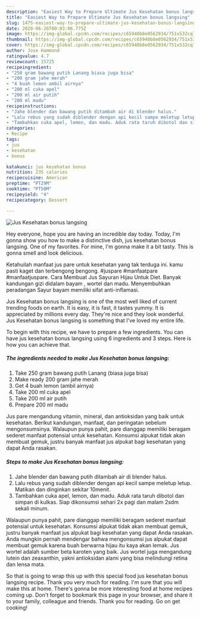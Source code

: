```yaml
---
description: "Easiest Way to Prepare Ultimate Jus Kesehatan bonus langsing"
title: "Easiest Way to Prepare Ultimate Jus Kesehatan bonus langsing"
slug: 1475-easiest-way-to-prepare-ultimate-jus-kesehatan-bonus-langsing
date: 2020-06-26T00:03:06.775Z
image: https://img-global.cpcdn.com/recipes/c65948b8e0562934/751x532cq70/jus-kesehatan-bonus-langsing-foto-resep-utama.jpg
thumbnail: https://img-global.cpcdn.com/recipes/c65948b8e0562934/751x532cq70/jus-kesehatan-bonus-langsing-foto-resep-utama.jpg
cover: https://img-global.cpcdn.com/recipes/c65948b8e0562934/751x532cq70/jus-kesehatan-bonus-langsing-foto-resep-utama.jpg
author: Jose Hammond
ratingvalue: 4.7
reviewcount: 15725
recipeingredient:
- "250 gram bawang putih Lanang biasa juga bisa"
- "200 gram jahe merah"
- "4 buah lemon ambil airnya"
- "200 ml cuka apel"
- "200 ml air putih"
- "200 ml madu"
recipeinstructions:
- "Jahe blender dan bawang putih ditambah air di blender halus."
- "Lalu rebus yang sudah diblender dengan api kecil sampe meletup letup. Matikan dan dinginkan sekitar 10menit."
- "Tambahkan cuka apel, lemon, dan madu. Aduk rata taruh dibotol dan simpan di kulkas. Siap dikonsumsi sehari 2x pagi dan malam 2sdm sekali minum."
categories:
- Recipe
tags:
- jus
- kesehatan
- bonus

katakunci: jus kesehatan bonus 
nutrition: 235 calories
recipecuisine: American
preptime: "PT29M"
cooktime: "PT50M"
recipeyield: "4"
recipecategory: Dessert

---
```



![Jus Kesehatan bonus langsing](https://img-global.cpcdn.com/recipes/c65948b8e0562934/751x532cq70/jus-kesehatan-bonus-langsing-foto-resep-utama.jpg)

Hey everyone, hope you are having an incredible day today. Today, I'm gonna show you how to make a distinctive dish, jus kesehatan bonus langsing. One of my favorites. For mine, I'm gonna make it a bit tasty. This is gonna smell and look delicious.

Ketahuilah manfaat jus pare untuk kesehatan yang tak terduga ini. kamu pasti kaget dan terbengong bengong. #juspare #manfaatpare #manfaatjuspare. Cara Membuat Jus Sayuran Hijau Untuk Diet. Banyak kandungan gizi didalam bayam , wortel dan madu. Menyembuhkan peradangan Sayur bayam memiliki sifat anti-inflamasi.

Jus Kesehatan bonus langsing is one of the most well liked of current trending foods on earth. It is easy, it is fast, it tastes yummy. It is appreciated by millions every day. They're nice and they look wonderful. Jus Kesehatan bonus langsing is something that I've loved my entire life.


To begin with this recipe, we have to prepare a few ingredients. You can have jus kesehatan bonus langsing using 6 ingredients and 3 steps. Here is how you can achieve that.

<!--inarticleads1-->

##### The ingredients needed to make Jus Kesehatan bonus langsing:

1. Take 250 gram bawang putih Lanang (biasa juga bisa)
1. Make ready 200 gram jahe merah
1. Get 4 buah lemon (ambil airnya)
1. Take 200 ml cuka apel
1. Take 200 ml air putih
1. Prepare 200 ml madu


Jus pare mengandung vitamin, mineral, dan antioksidan yang baik untuk kesehatan. Berikut kandungan, manfaat, dan peringatan sebelum mengonsumsinya. Walaupun punya pahit, pare dianggap memiliki beragam sederet manfaat potensial untuk kesehatan. Konsumsi alpukat tidak akan membuat gemuk, justru banyak manfaat jus alpukat bagi kesehatan yang dapat Anda rasakan. 

<!--inarticleads2-->

##### Steps to make Jus Kesehatan bonus langsing:

1. Jahe blender dan bawang putih ditambah air di blender halus.
1. Lalu rebus yang sudah diblender dengan api kecil sampe meletup letup. Matikan dan dinginkan sekitar 10menit.
1. Tambahkan cuka apel, lemon, dan madu. Aduk rata taruh dibotol dan simpan di kulkas. Siap dikonsumsi sehari 2x pagi dan malam 2sdm sekali minum.


Walaupun punya pahit, pare dianggap memiliki beragam sederet manfaat potensial untuk kesehatan. Konsumsi alpukat tidak akan membuat gemuk, justru banyak manfaat jus alpukat bagi kesehatan yang dapat Anda rasakan. Anda mungkin pernah mendengar bahwa mengonsumsi jus alpukat dapat membuat gemuk karena buah berwarna hijau itu kaya akan lemak. Jus wortel adalah sumber beta karoten yang baik. Jus wortel juga mengandung lutein dan zeaxanthin, yakni antioksidan alami yang bisa melindungi retina dan lensa mata. 

So that is going to wrap this up with this special food jus kesehatan bonus langsing recipe. Thank you very much for reading. I'm sure that you will make this at home. There's gonna be more interesting food at home recipes coming up. Don't forget to bookmark this page in your browser, and share it to your family, colleague and friends. Thank you for reading. Go on get cooking!

